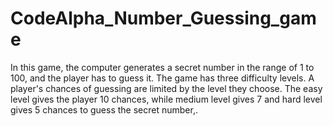# CodeAlpha_Number_Guessing_game
In this game, the computer generates a secret number in the range of 1 to 100, and the player has to guess it. The game has three difficulty levels. A player's chances of guessing are limited by the level they choose. The easy level gives the player 10 chances, while medium level gives 7 and hard level gives 5 chances to guess the secret number,. 
